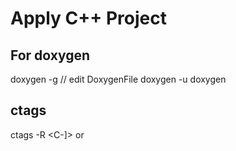 # Apply C++ Project

## For doxygen
doxygen -g
// edit DoxygenFile
doxygen -u
doxygen

## ctags
ctags -R
<C-]> or <C-t>



